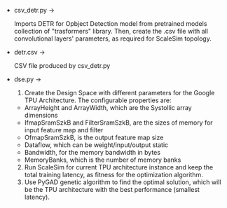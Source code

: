 * csv_detr.py &rarr;
  
  Imports DETR for Opbject Detection model from pretrained models collection of "trasformers" library.
  Then, create the .csv file with all convolutional layers' parameters, as required for ScaleSim topology.

* detr.csv &rarr;
  
  CSV file produced by csv_detr.py

* dse.py &rarr;
  1. Create the Design Space with different parameters for the Google TPU Architecture.
     The configurable properties are:
    * ArrayHeight and ArrayWidth, which are the Systollic array dimensions
    * IfmapSramSzkB and FilterSramSzkB, are the sizes of memory for input feature map and filter
    * OfmapSramSzkB, is the output feature map size
    * Dataflow, which can be weight/input/output static
    * Bandwidth, for the memory bandwidth in bytes
    * MemoryBanks, which is the number of memory banks
  2. Run ScaleSim for current TPU architecture instance and keep the total training latency, as fitness for the optimization algorithm.
  3. Use PyGAD genetic algorithm to find the optimal solution, which will be the TPU architecture with the best performance (smallest latency).
  
